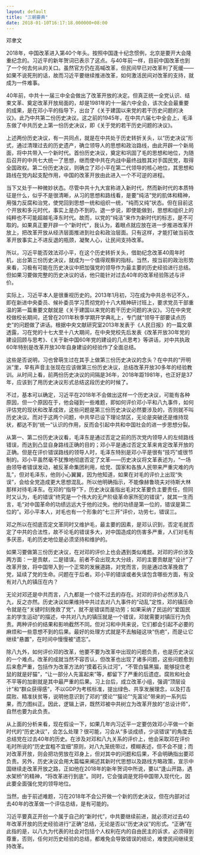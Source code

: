 ```yaml
---
layout: default
title: "三朝要典"
date: 2018-01-10T16:17:18.000000+08:00
---
```


邓聿文

2018年，中国改革进入第40个年头。按照中国逢十纪念惯例，北京是要开大会隆重纪念的。习近平的新年贺词已表示了这点。与40年前一样，目前中国改革也到了一个何去何从的关口。虽然官方仍在高喊改革，但民间早已对改革判了死缓——如果不说死刑的话，故而习近平要继续推进改革，如何激活民间对改革的支持，就成为一件难事。

40年前，中共十一届三中全会做出了改革开放的决定。但真正统一全党认识、结束文革、奠定改革开放局面的，却是1981年的十一届六中全会，该次全会最重要的成果，是在邓小平的指导下，出台了《关于建国以来党的若干历史问题的决议》。此乃中共第二份历史决议。这之前的1945年，在中共六届七中全会上，毛泽东做了中共历史上第一份历史决议，即《关于党的若干历史问题的决议》。

上述两份历史决议，有一共同点，就是在中共处于历史转折关头，以“历史决议”形式，通过清理过去的历史遗产，确立领导人的思想和政治路线，由此开辟一个新局面，将中共带入一个新时代。首份历史决议，奠定和巩固了毛的思想和地位，为随后召开的中共七大统一了思想，继而使中共在内战中最终战胜其对手国民党，取得全国政权。第二份历史决议，则确立了邓小平在第二代领导的核心地位，其思想和路线在党内起支配作用，中国的改革开放由此进入一个不可逆的进程。

当下又处于一种微妙状态。尽管中共十九大宣称进入新时代，然而新时代的本质特征是什么，似乎不是很清晰，从习的思想和路线看，是要“纯洁”党的肌体和精神，用强力反腐和治党，使党回到思想一统和组织一统，“纯而又纯”状态。但在目前这个开放和多元时代，事实上是办不到的。退一步说，即使能做到，思想和组织上的纯粹也不可能超越毛泽东时代。故而，以党的“纯洁”来作为新时代的标志，是不可取的。如果真正要开辟一个“新时代”，我认为，着眼点就应放在进一步推进改革开放上，把改革开放从经济层面推进到社会和政治层面。只有这样，才能打破当前改革开放事实上不进反退的瓶颈，凝聚人心，让民间支持改革。

所以，习近平能否效法邓小平，在这个历史转折关头，借助纪念改革40周年时机，出台第三份历史决议，就成为一个值得观察的指标。当然，按当前的政治形势来看，习极有可能在历史决议中把加强党的领导作为最主要的历史经验进行总结。但如果习要做完整的历史决议的话，他只能针对过去40年的改革经验陈述与评价。

实际上，习近平本人是很重视历史的。2013年1月初，习在成为中共总书记不久，即在新进中央委员、候补委员学习贯彻党的十八大精神研讨班上，要求党员干部重温的第一篇重要文献就是《关于建国以来党的若干历史问题的决议》。习在中央党校做校长期间，还曾在2011年秋季学期开学典礼上，专门就“领导干部要读点历史”的问题做了讲话。根据中央文献研究室2013年发表于《人民日报》的一篇文章透露，习在党的十七大至十八大期间，在中央党校先后发表《改革开放30年党的建设回顾与思考》、《关于新中国60年党的建设的几点思考》等讲话，对中共执政60年特别是改革开放30年自身建设的经验作了全面总结。

这些是否说明，习也曾萌生过在其手上做第三份历史决议的念头？在中共的“开明派”里，早有声音主张现在应该做第三份历史决议，总结改革开放30多年的经验教训。从时间上看，前两份历史决议的间隔是36年，2018年距1981年，也正好是37年，应该到了用历史决议形式总结这段历史的时候了。

不过，基本可以确定，习近平在2018年不会做出这样一个历史决议，可能有各种原因，但一个原因在于，他会碰到一些难题，即如何评价邓小平和八九事件，如何评估党的现状和改革成效，这些问题是第三份历史决议必然要涉及的，否则就不叫历史决议。而对于这两个问题，中共早已设下理论禁区，无论是突破还是维持现状，都达不到“统一”认识的作用，反而会引起中共和中国社会的进一步思想分裂。

从第一、第二份历史决议看，毛泽东是通过否定之前的历次党内领导人的左倾路线错误，而达到凸显自身路线正确的目的；邓小平是通过否定文革来肯定改革开放的正确。但是在评价错误路线的领导人时，毛泽东特别是邓小平是很有“技巧”或很节制的。邓小平虽然毫不犹豫地彻底否定了文革——历史决议将文革表述为，“一场由领导者错误发动，被反革命集团利用，给党、国家和各族人民带来严重灾难的内乱”，但对毛泽东，他则小心翼翼，因为他知道，如果在对毛的评价上出现“失误”，会给全党造成更大思想混乱。所以他明确指示，不能像赫鲁晓夫对待斯大林那样对待毛泽东。在邓的“指导”下，历史决议虽指出毛对文革要负主要责任，但同时又认为，毛的错误“终究是一个伟大的无产阶级革命家所犯的错误”，就其一生而言，毛“对中国革命的功绩远远大于他的过失。他的功绩是第一位的，错误是第二位的”。邓小平本人，对毛也有一个形象的“七三开”评价，功劳七，错误三。

邓之所以在彻底否定文革同时又维护毛，最主要的因素，是邓认识到，否定毛就否定了中共的合法性，故不论毛的错误多大，对中国造成的伤害多严重，人们对毛有多厌恶，毛的历史地位是必须坚持和维护的。

如果习要做第三份历史决议，在对邓的评价上也会遇到类似难题。对邓的评价涉及两方面：一是贡献，二是错误。前者不会出现太大分歧，邓的主要贡献是“设计”了改革开放，将中国带入到一个正常的发展道路，对党而言，则是通过改革挽救了党，延续了党的生命。问题在于后者。邓小平的错误或者失误包含哪些方面，有没有对八九的镇压在内？

无论对邓还是中共而言，八九都是一个绕不过去的存在。对邓的评价必然涉及八九，反之亦然。历史决议如果维持中共过去对八九事件的“动乱”定性，邓的镇压命令就是在“关键时刻挽救了党”，就不是错误而是功劳；如果采纳了民运的“爱国民主的学生运动”的描述，中共对八九的镇压就是一个错误，邓就需要对镇压行为负责。两种评价的结果和影响截然不同。但对习和中共来说，它们都会引起不必要的麻烦和一些意想不到的后果。最好的处理方式就是不去触碰这块“伤疤”，而是让它继续“悬置”，在时间中慢慢被“遗忘”。

除八九外，如何评价邓的改革，他要不要为改革中出现的问题负责，也是历史决议的一个难点。改革的成就当然不容否认，但改革也出现了诸多问题，这些问题愈到后来愈严重，包括作为改革方法的“摸着石头过河”，“不管白猫黑猫，能够捉住老鼠的就是好猫”，“让一部分人先富起来”等，都留下了严重的后遗症。腐败和社会不平等的加剧就是其中最严重的后果。习上台后，成立改革小组，强调“顶层设计”和“群众获得感”，不以GDP为考核标准，提出绿色、共享发展理念，以及打击腐败、精准扶贫等，说明他意识到了邓的“摸论”“猫论”“先富论”带来的一系列后果，而力图纠正。因此，逻辑上讲，既然邓被中共树立为改革开放的“总设计师”，自然也要为此负责。

从上面的分析来看，现在假设一下，如果几年内习近平一定要仿效邓小平做一个新时代的“历史决议”，会怎么处理？很可能，习会从“多谈成绩，少谈错误”的角度去总结党在过去40年的历史。在涉及对邓和八九关系的评价上，他会采取邓在评价毛时所说的“历史宜粗不宜细”原则，对八九笼统带过，模糊表述，但不会不提；而对改革开放，则会把功劳放在邓身上，但对其中的问题和后果，不会明确指出要邓负责。另外，历史决议会用大篇幅来阐述其新时代思想以及路线方略政策，宣示中国继续走改革开放之路，正如他在2018年的新年贺词中所说，要以“逢山开路，遇水架桥”的精神，“将改革进行到底”。同时，它会强调是党将中国带入现代化，因此要全面强化党的领导地位。

当然，由于前述难题，习在2018年不会公开做一个新的历史决议，但在内部对过去40年的改革做一个评估总结，是有可能的。

习近平要真正开创一个属于自己的“新时代”，中共要继续前进，就必须对过去40年改革开放的历史经验进行“正确”总结，无论是否以“历史决议”的形式。“正确”在此指的是，以八九为代表的社会对包括个人权利在内的自由民主的诉求，必须得到尊重，否则，任何对历史经验的总结，都难免会导致错误的结论，难使民间继续支持改革。


